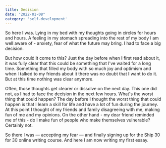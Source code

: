 ```yaml
---
title: Decision
date: "2022-01-08"
category: 'self-development'
---
```


So here I was. Lying in my bed with my thoughts going in circles for hours and hours. A feeling in my stomach spreading into the rest of my body I am well aware of - anxiety, fear of what the future may bring. I had to face a big decision.

But how could it come to this? Just the day before when I first read about it, it was fully clear that this could be something that I've waited for a long time. Something that filled my body with so much joy and optimism and when I talked to my friends about it there was no doubt that I want to do it. But at this time nothing was clear anymore. 

Often, those thoughts get clearer or dissolve on the next day. This one did not, as I had to face the decision in the next few hours. What's the worst thing that could happen? The day before I thought the worst thing that could happen is that I learn a skill for life and have a lot of fun during the journey. At this point I thought of my friends and family disagreeing with me, making fun of me and my opinions. On the other hand - my dear friend reminded me of this - do I make fun of people who make themselves vulnerable? Certainly not.

So there I was — accepting my fear — and finally signing up for the Ship 30 for 30 online writing course. And here I am now writing my first essay.